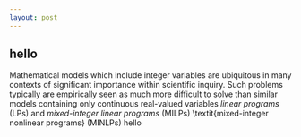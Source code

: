```yaml
---
layout: post
---
```

## hello 
Mathematical models which include integer variables are ubiquitous in many contexts of significant importance within scientific inquiry. Such problems typically are empirically seen as much more difficult to solve than similar models containing only continuous real-valued variables *linear programs* (LPs) and *mixed-integer linear programs* (MILPs) \textit{mixed-integer nonlinear programs} (MINLPs)
hello
